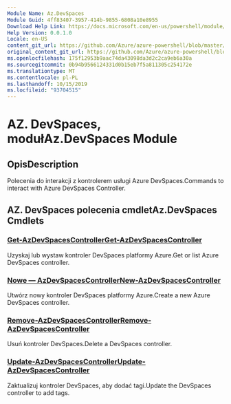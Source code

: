 ```yaml
---
Module Name: Az.DevSpaces
Module Guid: 4ff83407-3957-414b-9855-6808a10e8955
Download Help Link: https://docs.microsoft.com/en-us/powershell/module/az.devspaces
Help Version: 0.0.1.0
Locale: en-US
content_git_url: https://github.com/Azure/azure-powershell/blob/master/src/DevSpaces/DevSpaces/help/Az.DevSpaces.md
original_content_git_url: https://github.com/Azure/azure-powershell/blob/master/src/DevSpaces/DevSpaces/help/Az.DevSpaces.md
ms.openlocfilehash: 175f12953b9aac74da43098da3d2c2ca9eb6a30a
ms.sourcegitcommit: 0b94b9566124331d0b15eb7f5a811305c254172e
ms.translationtype: MT
ms.contentlocale: pl-PL
ms.lasthandoff: 10/15/2019
ms.locfileid: "93704515"
---
```

# <span data-ttu-id="a71f4-101">AZ. DevSpaces, moduł</span><span class="sxs-lookup"><span data-stu-id="a71f4-101">Az.DevSpaces Module</span></span>
## <span data-ttu-id="a71f4-102">Opis</span><span class="sxs-lookup"><span data-stu-id="a71f4-102">Description</span></span>
<span data-ttu-id="a71f4-103">Polecenia do interakcji z kontrolerem usługi Azure DevSpaces.</span><span class="sxs-lookup"><span data-stu-id="a71f4-103">Commands to interact with Azure DevSpaces Controller.</span></span>

## <span data-ttu-id="a71f4-104">AZ. DevSpaces polecenia cmdlet</span><span class="sxs-lookup"><span data-stu-id="a71f4-104">Az.DevSpaces Cmdlets</span></span>
### [<span data-ttu-id="a71f4-105">Get-AzDevSpacesController</span><span class="sxs-lookup"><span data-stu-id="a71f4-105">Get-AzDevSpacesController</span></span>](Get-AzDevSpacesController.md)
<span data-ttu-id="a71f4-106">Uzyskaj lub wystaw kontroler DevSpaces platformy Azure.</span><span class="sxs-lookup"><span data-stu-id="a71f4-106">Get or list Azure DevSpaces controller.</span></span>

### [<span data-ttu-id="a71f4-107">Nowe — AzDevSpacesController</span><span class="sxs-lookup"><span data-stu-id="a71f4-107">New-AzDevSpacesController</span></span>](New-AzDevSpacesController.md)
<span data-ttu-id="a71f4-108">Utwórz nowy kontroler DevSpaces platformy Azure.</span><span class="sxs-lookup"><span data-stu-id="a71f4-108">Create a new Azure DevSpaces controller.</span></span>

### [<span data-ttu-id="a71f4-109">Remove-AzDevSpacesController</span><span class="sxs-lookup"><span data-stu-id="a71f4-109">Remove-AzDevSpacesController</span></span>](Remove-AzDevSpacesController.md)
<span data-ttu-id="a71f4-110">Usuń kontroler DevSpaces.</span><span class="sxs-lookup"><span data-stu-id="a71f4-110">Delete a DevSpaces controller.</span></span>

### [<span data-ttu-id="a71f4-111">Update-AzDevSpacesController</span><span class="sxs-lookup"><span data-stu-id="a71f4-111">Update-AzDevSpacesController</span></span>](Update-AzDevSpacesController.md)
<span data-ttu-id="a71f4-112">Zaktualizuj kontroler DevSpaces, aby dodać tagi.</span><span class="sxs-lookup"><span data-stu-id="a71f4-112">Update the DevSpaces controller to add tags.</span></span> 

